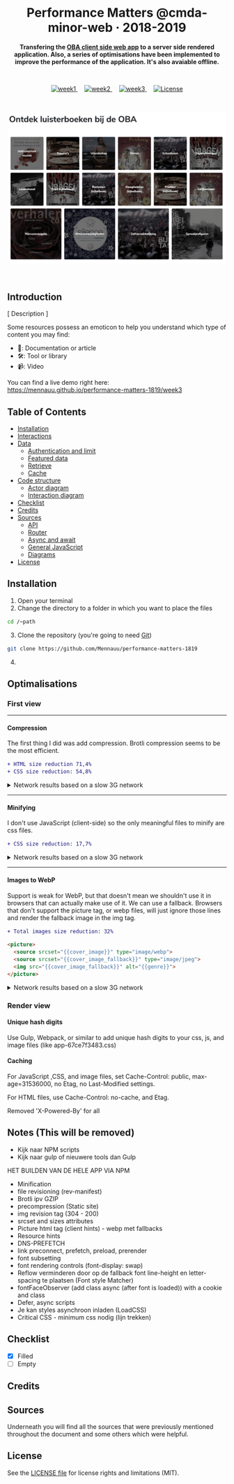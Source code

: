 <h1 align="center">Performance Matters @cmda-minor-web · 2018-2019</h1>

<p align="center"><b>Transfering the <a href="https://github.com/Mennauu/project-1-1819" target="_blank">OBA client side web app</a> to a server side rendered application. Also, a series of optimisations have been implemented to improve the performance of the application. It's also avaiable offline.</b>
</p>

<br>

<p align="center">
  <a href="https://mennauu.github.io/web-app-from-scratch-18-19/week1">
    <img src="https://img.shields.io/badge/week-1-brightgreen.svg?style=flat-square" alt="week1">
  </a>
  &nbsp;&nbsp;&nbsp;
  <a href="https://mennauu.github.io/web-app-from-scratch-18-19/week2">
    <img src="https://img.shields.io/badge/week-2-red.svg?style=flat-square" alt="week2">
  </a>
  &nbsp;&nbsp;&nbsp;
  <a href="https://mennauu.github.io/web-app-from-scratch-18-19/week3">
    <img src="https://img.shields.io/badge/week-3-red.svg?style=flat-square" alt="week3">
  </a>
  &nbsp;&nbsp;&nbsp;
  <a href="https://github.com/Mennauu/web-app-from-scratch-18-19/blob/master/LICENSE">
    <img src="https://img.shields.io/badge/license-MIT-brightgreen.svg?style=flat-square" alt="License">
  </a>
</p> 

<br>

![preview](assets/preview.png)

<br>

<!-- ☝️ replace this description with a description of your own work -->
## Introduction
[ Description ]

Some resources possess an emoticon to help you understand which type of content you may find:

- 📖: Documentation or article
- 🛠: Tool or library
- 📹: Video

You can find a live demo right here: https://mennauu.github.io/performance-matters-1819/week3

<!-- Maybe a table of contents here? 📚 -->
## Table of Contents

- [Installation](#installation)
- [Interactions](#interactions)
- [Data](#data)
  - [Authentication and limit](#authentication-and-limit)
  - [Featured data](#featured-data)
  - [Retrieve](#retrieve)
  - [Cache](#cache)
- [Code structure](#code-structure)
  - [Actor diagram](#authentication-and-limit)
  - [Interaction diagram](#authentication-and-limit)
- [Checklist](#checklist)
- [Credits](#credits)
- [Sources](#sources)
  - [API](#api)
  - [Router](#router)
  - [Async and await](#async-and-await)
  - [General JavaScript](#general-javascript)
  - [Diagrams](#diagrams)
- [License](#license)

<!-- How about a section that describes how to install this project? 🤓 -->
## Installation
1. Open your terminal
2. Change the directory to a folder in which you want to place the files
```bash
cd /~path
```
3. Clone the repository (you're going to need [Git](https://www.linode.com/docs/development/version-control/how-to-install-git-on-linux-mac-and-windows/))
```bash
git clone https://github.com/Mennauu/performance-matters-1819
```
4. 

## Optimalisations

### First view
___

#### Compression
The first thing I did was add compression. Brotli compression seems to be the most efficient.
```diff
+ HTML size reduction 71,4%
+ CSS size reduction: 54,8%
```
<details>
  <summary>Network results based on a slow 3G network</summary>
<br>

**Without compression**
```
HTML: Size 4.2 KB | Time 2.09s
CSS: Size 3.1 KB | Time 2.27s

27 requests | 109 KB transferred | Finish 13.49s | DOMContentLoaded: 2.10s | Load 11.47s
```

**With Gzip**
```
HTML: Size 1.2 KB | Time 2.01s
CSS: Size 1.4 KB | Time 2.04s

27 requests | 105 KB transferred | Finish 13.40s | DOMContentLoaded: 2.06s | Load 11.38s
```

**With Brotli**
```
HTML: Size 1.0 KB | Time 2.01s
CSS: Size 1.4 KB | Time 2.03s

27 requests | 105 KB transferred | Finish 13.24s | DOMContentLoaded: 2.06s | Load 11.22s
```
</details>

___

#### Minifying
I don't use JavaScript (client-side) so the only meaningful files to minify are css files.

```diff
+ CSS size reduction: 17,7%
```
<details>
  <summary>Network results based on a slow 3G network</summary>
<br>

**Not minified**
```
Size: 1.7 KB | Time: 2.25s
```

**Minified**
```
Size: 1.4 KB | Time: 2.08s
```
</details>

___

#### Images to WebP
Support is weak for WebP, but that doesn't mean we shouldn't use it in browsers that can actually make use of it. We can use a fallback. Browsers that don't support the picture tag, or webp files, will just ignore those lines and render the fallback image in the img tag.
```diff
+ Total images size reduction: 32%
```

```html
<picture>
  <source srcset="{{cover_image}}" type="image/webp">
  <source srcset="{{cover_image_fallback}}" type="image/jpeg">
  <img src="{{cover_image_fallback}}" alt="{{genre}}">
</picture>
```

<details>
  <summary>Network results based on a slow 3G network</summary>
<br>

**Jpeg**

![jpeg test results](assets/jpeg.png)

**WebP**

![webp test results](assets/webp.png)

</details>

### Render view

#### Unique hash digits
Use Gulp, Webpack, or similar to add unique hash digits to your css, js, and image files (like app-67ce7f3483.css)

#### Caching
For JavaScript ,CSS, and image files, set Cache-Control: public, max-age=31536000, no Etag, no Last-Modified settings.

For HTML files, use Cache-Control: no-cache, and Etag.

Removed 'X-Powered-By' for all












## Notes (This will be removed)
* Kijk naar NPM scripts
* Kijk naar gulp of nieuwere tools dan Gulp

HET BUILDEN VAN DE HELE APP VIA NPM

- Minification
- file revisioning (rev-manifest)
- Brotli ipv GZIP
- precompression (Static site)
- img revision tag (304 - 200)
- srcset and sizes attributes 
- Picture html tag (client hints) - webp met fallbacks
- Resource hints
- DNS-PREFETCH
- link preconnect, prefetch, preload, prerender
- font subsetting
- font rendering controls (font-display: swap)
- Reflow verminderen door op de fallback font line-height en letter-spacing te plaatsen (Font style Matcher)
- fontFaceObserver (add class async (after font is loaded)) with a cookie and class
- Defer, async scripts
- Je kan styles asynchroon inladen (LoadCSS)
- Critical CSS - minimum css nodig (lijn trekken)

<!-- Maybe a checklist of done stuff and stuff still on your wishlist? ✅ -->
## Checklist
- [x] Filled
- [ ] Empty

<!-- Maybe someone helped me 🤔-->
## Credits

<!-- Maybe I used some awesome sources that I can mention 🤔-->
## Sources
Underneath you will find all the sources that were previously mentioned throughout the document and some others which were helpful.

<!-- How about a license here? 📜 (or is it a licence?) 🤷 -->
## License 
See the [LICENSE file](https://github.com/Mennauu/web-app-from-scratch-18-19/blob/master/LICENSE) for license rights and limitations (MIT).
